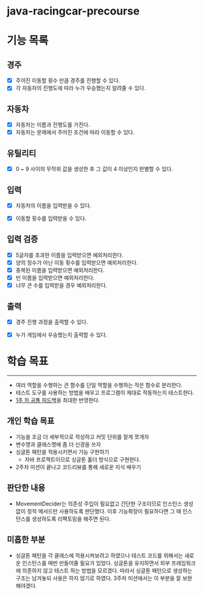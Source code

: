 # java-racingcar-precourse

# 기능 목록

## 경주
- [x] 주어진 이동할 횟수 만큼 경주를 진행할 수 있다.
- [x] 각 자동차의 진행도에 따라 누가 우승했는지 알려줄 수 있다.

## 자동차
- [x] 자동차는 이름과 진행도를 가진다.
- [x] 자동차는 문제에서 주어진 조건에 따라 이동할 수 있다.

## 유틸리티
- [x] 0 ~ 9 사이의 무작위 값을 생성한 후 그 값이 4 이상인지 판별할 수 있다.


## 입력
- [x] 자동차의 이름을 입력받을 수 있다.
- [x] 이동할 횟수를 입력받을 수 있다.


## 입력 검증
- [x] 5글자를 초과한 이름을 입력받으면 예외처리한다.
- [x] 양의 정수가 아닌 이동 횟수를 입력받으면 예외처리한다.
- [x] 중복된 이름을 입력받으면 예외처리한다.
- [x] 빈 이름을 입력받으면 예외처리한다.
- [x] 너무 큰 수를 입력받을 경우 예외처리한다.

## 출력
- [x] 경주 진행 과정을 출력할 수 있다.
- [x] 누가 게임에서 우승했는지 출력할 수 있다.


# 학습 목표

---

- 여러 역할을 수행하는 큰 함수를 단일 역할을 수행하는 작은 함수로 분리한다.
- 테스트 도구를 사용하는 방법을 배우고 프로그램이 제대로 작동하는지 테스트한다.
- [1주 차 공통 피드백](https://docs.google.com/document/d/1MdiqBV5nhSfFB96-p5LlKrGM8uLopXslh1vEzwxR9Bo/edit?tab=t.0)을 최대한 반영한다.



## 개인 학습 목표

- 기능을 조금 더 세부적으로 작성하고 커밋 단위를 잘게 쪼개자
- 변수명과 클래스명에 좀 더 신경을 쓰자
- 싱글톤 패턴을 적용시키면서 기능 구현하기
  - 자바 프로젝트이므로 싱글톤 홀더 방식으로 구현한다.
- 2주차 미션이 끝나고 코드리뷰를 통해 새로운 지식 배우기



## 판단한 내용

- MovementDecider는 의존성 주입이 필요없고 간단한 구조이므로 인스턴스 생성 없이 정적 메서드만
사용하도록 판단했다. 이후 기능확장이 필요하다면 그 때 인스턴스를 생성하도록 리팩토링을 해주면 된다.


## 미흡한 부분

- 싱글톤 패턴을 각 클래스에 적용시켜보려고 하였으나 테스트 코드를 위해서는 새로운 인스턴스를
매번 만들어줄 필요가 있었다. 싱글톤을 유지하면서 외부 프레임워크에 의존하지 않고 테스트 하는 방법을
모르겠다. 따라서 싱글톤 패턴으로 생성하는 구조는 남겨놓되 사용은 하지 않기로 하였다. 3주차 미션에서는
이 부분을 잘 보완해야겠다.